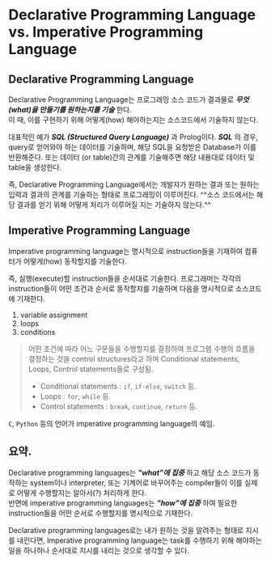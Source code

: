 # Declarative Programming Language vs. Imperative Programming Language

## Declarative Programming Language

Declarative Programming Language는 프로그래밍 소스 코드가 결과물로 ***무엇(what)을 만들기를 원하는지를 기술*** 한다.  
이 때, 이를 구현하기 위해 어떻게(how) 해야하는지는 소스코드에서 기술하지 않는다. 

대표적인 예가 ***SQL (Structured Query Language)*** 과 Prolog이다. ***SQL*** 의 경우, query로 얻어와야 하는 데이터를 기술하며, 해당 SQL을 요청받은 Database가 이를 반환해준다. 또는 데이터 (or table)간의 관계를 기술해주면 해당 내용대로 데이터 및 table을 생성한다.

즉, Declarative Programming Language에서는 개발자가 원하는 결과 또는 원하는 입력과 결과의 관계를 기술하는 형태로 프로그래밍이 이루어진다. ^^소스 코드에서는 해당 결과를 얻기 위해 어떻게 처리가 이루어질 지는 기술하지 않는다.^^

## Imperative Programming Language

Imperative programming language는 명시적으로 instruction들을 기재하여 컴퓨터가 어떻게(how) 동작할지를 기술한다.

즉, 실행(execute)할 instruction들을 순서대로 기술한다. 프로그래머는 각각의 instruction들이 어떤 조건과 순서로 동작할지를 기술하며 다음을 명시적으로 소스코드에 기재한다.

1. variable assignment
2. loops
3. conditions

> 어떤 조건에 따라 어느 구문들을 수행할지를 결정하여 프로그램 수행의 흐름을 결정하는 것을 control structures라고 하며 Conditional statements, Loops, Control statements들로 구성됨.  
>
> * Conditional statements : `if`, `if-else`, `switch` 등.
> * Loops : `for`, `while` 등.
> * Control statements : `break`, `continue`, `return` 등.

`C`, `Python` 등의 언어가 imperative programming language의 예임.

## 요약.

 Declarative programming languages는 ***"what"에 집중*** 하고 해당 소스 코드가 동작하는 system이나 interpreter, 또는 기계어로 바꾸어주는 compiler들이 이를 실제로 어떻게 수행할지는 알아서(?) 처리하게 한다.  
 반면에 imperative programming languages는 ***"how"에 집중*** 하여 필요한 instruction들을 어떤 순서로 수행할지를 명시적으로 기재한다.
 
 Declarative programming languages로는 내가 원하는 것을 알려주는 형태로 지시를 내린다면, Imperative programming language는 task를 수행하기 위해 해야하는 일을 하나하나 순서대로 지시를 내리는 것으로 생각할 수 있다.